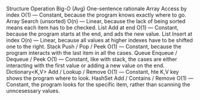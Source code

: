 
Structure	Operation	Big-O (Avg)	One-sentence rationale
Array	Access by index		    O(1) — Constant, because the program knows exactly where to go.
Array	Search (unsorted)		O(n) — Linear, because the lack of being sorted means each item has to be checked.
List<T>	Add at end		        O(1) — Constant, because the program starts at the end, and ads the new value.
List<T>	Insert at index		    O(n) — Linear, because all values at higher indexes have to be shifted one to the right.
Stack<T>	Push / Pop / Peek		    O(1) — Constant, because the program interacts with the last item in all the cases.
Queue<T>	Enqueue / Dequeue / Peek		O(1) — Constant, like with stack, the cases are either interacting with the first value or adding a new value on the end.
Dictionary<K,V>	Add / Lookup / Remove		O(1) — Constant, hte K,V key shows the program where to look.
HashSet<T>	Add / Contains / Remove         O(1) — Constant, the program looks for the specific item, rather than scanning the unncesessary values.